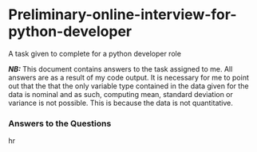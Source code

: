 # Preliminary-online-interview-for-python-developer
A task given to complete for a python developer role

***NB:***
This document contains answers to the task assigned to me. 
All answers are as a result of my code output. 
It is necessary for me to point out that the that the only variable type contained in the data given
for the data is nominal and as such, computing mean, standard deviation or variance is not possible.
This is because the data is not quantitative. 

### Answers to the Questions
hr
